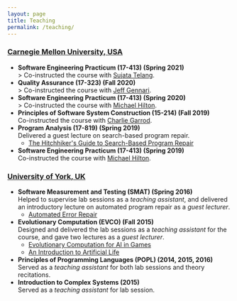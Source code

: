 ```yaml
---
layout: page
title: Teaching
permalink: /teaching/
---
```


### [Carnegie Mellon University, USA](https://www.cmu.edu/)

* **Software Engineering Practicum (17-413) (Spring 2021)**<br/>>
  Co-instructed the course with [Sujata Telang](https://www.isri.cmu.edu/people/core-faculty/telang-sujata.html).
* **Quality Assurance (17-323) (Fall 2020)**<br/>>
  Co-instructed the course with [Jeff Gennari](https://resources.sei.cmu.edu/library/author.cfm?authorid=3415).
* **Software Engineering Practicum (17-413) (Spring 2020)**<br/>>
  Co-instructed the course with [Michael Hilton](https://www.cs.cmu.edu/~mhilton).
* **Principles of Software System Construction (15-214) (Fall 2019)**<br/>
  Co-instructed the course with [Charlie Garrod](https://www.cs.cmu.edu/~charlie).
* **Program Analysis (17-819) (Spring 2019)**<br/>
  Delivered a guest lecture on search-based program repair.
  * [The Hitchhiker's Guide to Search-Based Program Repair](http://www.cs.cmu.edu/~aldrich/courses/17-355-19sp/notes/slides24-program-repair.pdf)
* **Software Engineering Practicum (17-413) (Spring 2019)**<br/>
  Co-instructed the course with [Michael Hilton](https://www.cs.cmu.edu/~mhilton).


### [University of York, UK](https://www.york.ac.uk/)

* **Software Measurement and Testing (SMAT) (Spring 2016)**<br/>
  Helped to supervise lab sessions as a *teaching assistant*,
  and delivered an introductory lecture on automated program repair as
  a *guest lecturer*.
  * [Automated Error Repair]()
* **Evolutionary Computation (EVCO) (Fall 2015)**<br/>
  Designed and delivered the lab sessions as a *teaching assistant* for the
  course, and gave two lectures as a *guest lecturer*.
  * [Evolutionary Computation for AI in Games]()
  * [An Introduction to Artificial Life]()
* **Principles of Programming Languages (POPL) (2014, 2015, 2016)**<br/>
  Served as a *teaching assistant* for both lab sessions and theory recitations.
* **Introduction to Complex Systems (2015)**<br/>
  Served as a *teaching assistant* for lab session.
